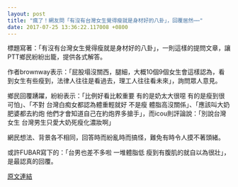 ```yaml
---
layout: post
title: "瘋了！網友問「有沒有台灣女生覺得瘦就是身材好的八卦」，回覆居然⋯⋯"
date: 2017-07-25 13:36:22.117008 +0800
---
```


標題寫著：「有沒有台灣女生覺得瘦就是身材好的八卦」，一則這樣的提問文章，讓PTT鄉民紛紛出籠，提供各式解答。

作者brownway表示：「屁股塌沒關西，腿細，大概10個9個女生會這樣認為，看到女生有些瘦到，法律人往往是看過去，理工人往往看未來」，詢問眾人意見。

鄉民回覆踴躍，紛紛表示：「比例好看比較重要  有的是奶太大很噁 有的是瘦到很可怕」、「不對 台灣白痴女都認為體重輕就好 不是瘦 體脂高沒關係」、「應該叫大奶肥婆都去約炮 他們才會知道自己在約炮界多搶手」，而icou則評論說：「別說台灣女生 台灣男生只愛大奶死瘦化濃妝啊」

網民想法、背景各不相同，回答時而紛亂時而搞怪，難免有時令人摸不著頭緒。

或許FUBAR寫下的：「台男也差不多啦 一堆體脂低 瘦到有腹肌的就自以為很壯」，是最認真的回覆。

<a href = "https://www.ptt.cc/bbs/Gossiping/M.1500952494.A.794.html">原文連結</a>


